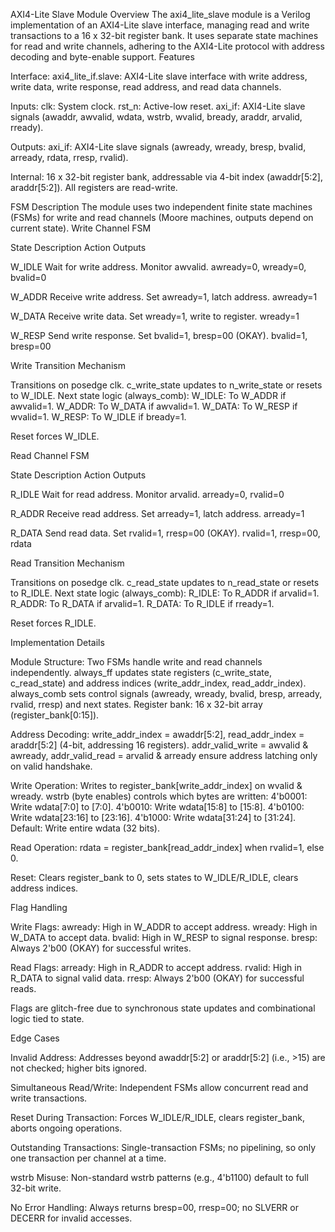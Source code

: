 AXI4-Lite Slave Module
Overview
The axi4_lite_slave module is a Verilog implementation of an AXI4-Lite slave interface, managing read and write transactions to a 16 x 32-bit register bank. It uses separate state machines for read and write channels, adhering to the AXI4-Lite protocol with address decoding and byte-enable support.
Features

Interface:
axi4_lite_if.slave: AXI4-Lite slave interface with write address, write data, write response, read address, and read data channels.


Inputs:
clk: System clock.
rst_n: Active-low reset.
axi_if: AXI4-Lite slave signals (awaddr, awvalid, wdata, wstrb, wvalid, bready, araddr, arvalid, rready).


Outputs:
axi_if: AXI4-Lite slave signals (awready, wready, bresp, bvalid, arready, rdata, rresp, rvalid).


Internal:
16 x 32-bit register bank, addressable via 4-bit index (awaddr[5:2], araddr[5:2]).
All registers are read-write.



FSM Description
The module uses two independent finite state machines (FSMs) for write and read channels (Moore machines, outputs depend on current state).
Write Channel FSM



State
Description
Action
Outputs



W_IDLE
Wait for write address.
Monitor awvalid.
awready=0, wready=0, bvalid=0


W_ADDR
Receive write address.
Set awready=1, latch address.
awready=1


W_DATA
Receive write data.
Set wready=1, write to register.
wready=1


W_RESP
Send write response.
Set bvalid=1, bresp=00 (OKAY).
bvalid=1, bresp=00


Write Transition Mechanism

Transitions on posedge clk.
c_write_state updates to n_write_state or resets to W_IDLE.
Next state logic (always_comb):
W_IDLE: To W_ADDR if awvalid=1.
W_ADDR: To W_DATA if awvalid=1.
W_DATA: To W_RESP if wvalid=1.
W_RESP: To W_IDLE if bready=1.


Reset forces W_IDLE.

Read Channel FSM



State
Description
Action
Outputs



R_IDLE
Wait for read address.
Monitor arvalid.
arready=0, rvalid=0


R_ADDR
Receive read address.
Set arready=1, latch address.
arready=1


R_DATA
Send read data.
Set rvalid=1, rresp=00 (OKAY).
rvalid=1, rresp=00, rdata


Read Transition Mechanism

Transitions on posedge clk.
c_read_state updates to n_read_state or resets to R_IDLE.
Next state logic (always_comb):
R_IDLE: To R_ADDR if arvalid=1.
R_ADDR: To R_DATA if arvalid=1.
R_DATA: To R_IDLE if rready=1.


Reset forces R_IDLE.

Implementation Details

Module Structure:
Two FSMs handle write and read channels independently.
always_ff updates state registers (c_write_state, c_read_state) and address indices (write_addr_index, read_addr_index).
always_comb sets control signals (awready, wready, bvalid, bresp, arready, rvalid, rresp) and next states.
Register bank: 16 x 32-bit array (register_bank[0:15]).


Address Decoding:
write_addr_index = awaddr[5:2], read_addr_index = araddr[5:2] (4-bit, addressing 16 registers).
addr_valid_write = awvalid & awready, addr_valid_read = arvalid & arready ensure address latching only on valid handshake.


Write Operation:
Writes to register_bank[write_addr_index] on wvalid & wready.
wstrb (byte enables) controls which bytes are written:
4'b0001: Write wdata[7:0] to [7:0].
4'b0010: Write wdata[15:8] to [15:8].
4'b0100: Write wdata[23:16] to [23:16].
4'b1000: Write wdata[31:24] to [31:24].
Default: Write entire wdata (32 bits).




Read Operation:
rdata = register_bank[read_addr_index] when rvalid=1, else 0.


Reset:
Clears register_bank to 0, sets states to W_IDLE/R_IDLE, clears address indices.



Flag Handling

Write Flags:
awready: High in W_ADDR to accept address.
wready: High in W_DATA to accept data.
bvalid: High in W_RESP to signal response.
bresp: Always 2'b00 (OKAY) for successful writes.


Read Flags:
arready: High in R_ADDR to accept address.
rvalid: High in R_DATA to signal valid data.
rresp: Always 2'b00 (OKAY) for successful reads.


Flags are glitch-free due to synchronous state updates and combinational logic tied to state.

Edge Cases

Invalid Address:
Addresses beyond awaddr[5:2] or araddr[5:2] (i.e., >15) are not checked; higher bits ignored.


Simultaneous Read/Write:
Independent FSMs allow concurrent read and write transactions.


Reset During Transaction:
Forces W_IDLE/R_IDLE, clears register_bank, aborts ongoing operations.


Outstanding Transactions:
Single-transaction FSMs; no pipelining, so only one transaction per channel at a time.


wstrb Misuse:
Non-standard wstrb patterns (e.g., 4'b1100) default to full 32-bit write.


No Error Handling:
Always returns bresp=00, rresp=00; no SLVERR or DECERR for invalid accesses.
